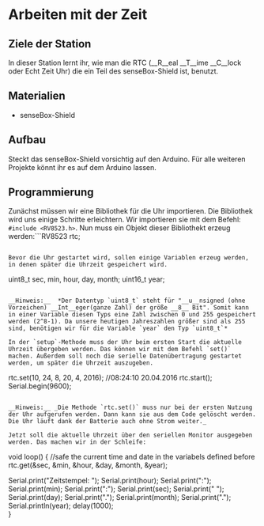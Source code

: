 # Arbeiten mit der Zeit 

## Ziele der Station
In dieser Station lernt ihr, wie man die RTC (__R__eal __T__ime __C__lock oder Echt Zeit Uhr) die ein Teil des senseBox-Shield ist, benutzt.

## Materialien
* senseBox-Shield

## Aufbau
Steckt das senseBox-Shield vorsichtig auf den Arduino. Für alle weiteren Projekte könnt ihr es auf dem Arduino lassen. 

## Programmierung
Zunächst müssen wir eine Bibliothek für die Uhr importieren. Die Bibliothek wird uns einige Schritte erleichtern. Wir importieren sie mit dem Befehl: `#include <RV8523.h>`. Nun muss ein Objekt dieser Bibliothekt erzeug werden:```RV8523 rtc;
```

Bevor die Uhr gestartet wird, sollen einige Variablen erzeug werden, in denen später die Uhrzeit gespeichert wird.

```
uint8_t sec, min, hour, day, month;
uint16_t year; 
```

__Hinweis:__  *Der Datentyp `uint8_t` steht für "__u__nsigned (ohne Vorzeichen) __Int__eger(ganze Zahl) der größe __8__ Bit". Somit kann in einer Variable diesen Typs eine Zahl zwischen 0 und 255 gespeichert werden (2^8-1). Da unsere heutigen Jahreszahlen größer sind als 255 sind, benötigen wir für die Variable `year` den Typ `uint8_t`*

In der `setup`-Methode muss der Uhr beim ersten Start die aktuelle Uhrzeit übergeben werden. Das können wir mit dem Befehl `set()` machen. Außerdem soll noch die serielle Datenübertragung gestartet werden, um später die Uhrzeit auszugeben. 

```
rtc.set(10, 24, 8, 20, 4, 2016); //08:24:10 20.04.2016 
rtc.start();
Serial.begin(9600);
```

__Hinweis:__ _Die Methode `rtc.set()` muss nur bei der ersten Nutzung der Uhr aufgerufen werden. Dann kann sie aus dem Code gelöscht werden. Die Uhr läuft dank der Batterie auch ohne Strom weiter._

Jetzt soll die aktuelle Uhrzeit über den seriellen Monitor ausgegeben werden. Das machen wir in der Schleife:

```
void loop() {
  //safe the current time and date in the variabels defined before
  rtc.get(&sec, &min, &hour, &day, &month, &year);
  
  Serial.print("Zeitstempel: ");
  Serial.print(hour);
  Serial.print(":");
  Serial.print(min);
  Serial.print(":");
  Serial.print(sec);
  Serial.print("  ");
  Serial.print(day);
  Serial.print(".");
  Serial.print(month);
  Serial.print(".");
  Serial.println(year);
  delay(1000);  
}
``` 















